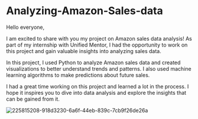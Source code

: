 # Analyzing-Amazon-Sales-data
Hello everyone,

I am excited to share with you my project on Amazon sales data analysis! As part of my internship with Unified Mentor, I had the opportunity to work on this project and gain valuable insights into analyzing sales data.

In this project, I used Python to analyze Amazon sales data and created visualizations to better understand trends and patterns. I also used machine learning algorithms to make predictions about future sales.

I had a great time working on this project and learned a lot in the process. I hope it inspires you to dive into data analysis and explore the insights that can be gained from it.

![225815208-918d3230-6a6f-44eb-839c-7cb9f26de26a](https://github.com/user-attachments/assets/a37a5aed-ffc1-438e-8c72-6132f95c1cfd)
